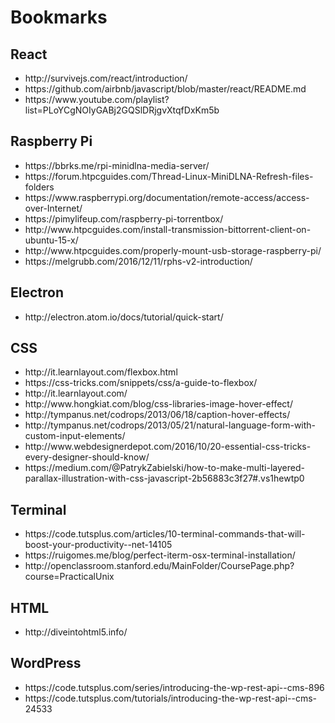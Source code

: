 # Bookmarks

<h2><b>React</b></h2>
<ul>
  <li>http://survivejs.com/react/introduction/</li>
  <li>https://github.com/airbnb/javascript/blob/master/react/README.md</li>
  <li>https://www.youtube.com/playlist?list=PLoYCgNOIyGABj2GQSlDRjgvXtqfDxKm5b</li>
</ul>

<h2><b>Raspberry Pi</b></h2>
<ul>
  <li>https://bbrks.me/rpi-minidlna-media-server/</li>
  <li>https://forum.htpcguides.com/Thread-Linux-MiniDLNA-Refresh-files-folders</li>
  <li>https://www.raspberrypi.org/documentation/remote-access/access-over-Internet/</li>
  <li>https://pimylifeup.com/raspberry-pi-torrentbox/</li>
  <li>http://www.htpcguides.com/install-transmission-bittorrent-client-on-ubuntu-15-x/</li>
  <li>http://www.htpcguides.com/properly-mount-usb-storage-raspberry-pi/</li>
  <li>https://melgrubb.com/2016/12/11/rphs-v2-introduction/</li>
</ul>

<h2><b>Electron</b></h2>
<ul>
  <li>http://electron.atom.io/docs/tutorial/quick-start/</li>
</ul>

<h2><b>CSS</b></h2>
<ul>
  <li>http://it.learnlayout.com/flexbox.html</li>
  <li>https://css-tricks.com/snippets/css/a-guide-to-flexbox/</li>
  <li>http://it.learnlayout.com/</li>
  <li>http://www.hongkiat.com/blog/css-libraries-image-hover-effect/</li>
  <li>http://tympanus.net/codrops/2013/06/18/caption-hover-effects/</li>
  <li>http://tympanus.net/codrops/2013/05/21/natural-language-form-with-custom-input-elements/</li>
  <li>http://www.webdesignerdepot.com/2016/10/20-essential-css-tricks-every-designer-should-know/</li>
  <li>https://medium.com/@PatrykZabielski/how-to-make-multi-layered-parallax-illustration-with-css-javascript-2b56883c3f27#.vs1hewtp0</li>
</ul>

<h2><b>Terminal</b></h2>
<ul>
  <li>https://code.tutsplus.com/articles/10-terminal-commands-that-will-boost-your-productivity--net-14105</li>
  <li>https://ruigomes.me/blog/perfect-iterm-osx-terminal-installation/</li>
  <li>http://openclassroom.stanford.edu/MainFolder/CoursePage.php?course=PracticalUnix</li>
</ul>

<h2><b>HTML</b></h2>
<ul>
  <li>http://diveintohtml5.info/</li>
</ul>

<h2><b>WordPress</b></h2>
<ul>
  <li>https://code.tutsplus.com/series/introducing-the-wp-rest-api--cms-896</li>
  <li>https://code.tutsplus.com/tutorials/introducing-the-wp-rest-api--cms-24533</li>
</ul>
